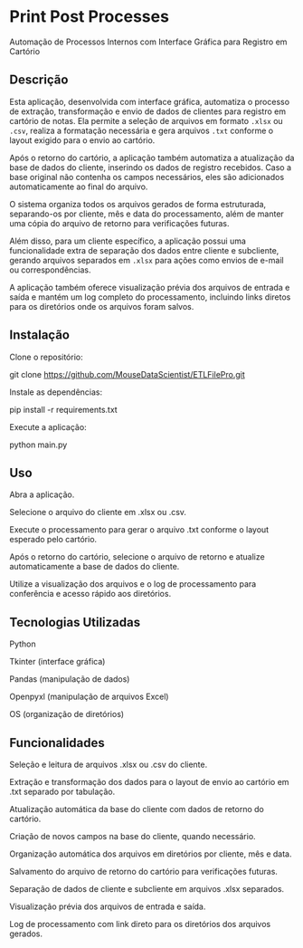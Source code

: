 # Print Post Processes

Automação de Processos Internos com Interface Gráfica para Registro em Cartório

## Descrição

Esta aplicação, desenvolvida com interface gráfica, automatiza o processo de extração, transformação e envio de dados de clientes para registro em cartório de notas. Ela permite a seleção de arquivos em formato `.xlsx` ou `.csv`, realiza a formatação necessária e gera arquivos `.txt` conforme o layout exigido para o envio ao cartório.

Após o retorno do cartório, a aplicação também automatiza a atualização da base de dados do cliente, inserindo os dados de registro recebidos. Caso a base original não contenha os campos necessários, eles são adicionados automaticamente ao final do arquivo.

O sistema organiza todos os arquivos gerados de forma estruturada, separando-os por cliente, mês e data do processamento, além de manter uma cópia do arquivo de retorno para verificações futuras.

Além disso, para um cliente específico, a aplicação possui uma funcionalidade extra de separação dos dados entre cliente e subcliente, gerando arquivos separados em `.xlsx` para ações como envios de e-mail ou correspondências.

A aplicação também oferece visualização prévia dos arquivos de entrada e saída e mantém um log completo do processamento, incluindo links diretos para os diretórios onde os arquivos foram salvos.

## Instalação

Clone o repositório:

git clone https://github.com/MouseDataScientist/ETLFilePro.git

Instale as dependências:

pip install -r requirements.txt

Execute a aplicação:

python main.py

## Uso

Abra a aplicação.

Selecione o arquivo do cliente em .xlsx ou .csv.

Execute o processamento para gerar o arquivo .txt conforme o layout esperado pelo cartório.

Após o retorno do cartório, selecione o arquivo de retorno e atualize automaticamente a base de dados do cliente.

Utilize a visualização dos arquivos e o log de processamento para conferência e acesso rápido aos diretórios.

## Tecnologias Utilizadas

Python

Tkinter (interface gráfica)

Pandas (manipulação de dados)

Openpyxl (manipulação de arquivos Excel)

OS (organização de diretórios)

## Funcionalidades

Seleção e leitura de arquivos .xlsx ou .csv do cliente.

Extração e transformação dos dados para o layout de envio ao cartório em .txt separado por tabulação.

Atualização automática da base do cliente com dados de retorno do cartório.

Criação de novos campos na base do cliente, quando necessário.

Organização automática dos arquivos em diretórios por cliente, mês e data.

Salvamento do arquivo de retorno do cartório para verificações futuras.

Separação de dados de cliente e subcliente em arquivos .xlsx separados.

Visualização prévia dos arquivos de entrada e saída.

Log de processamento com link direto para os diretórios dos arquivos gerados.